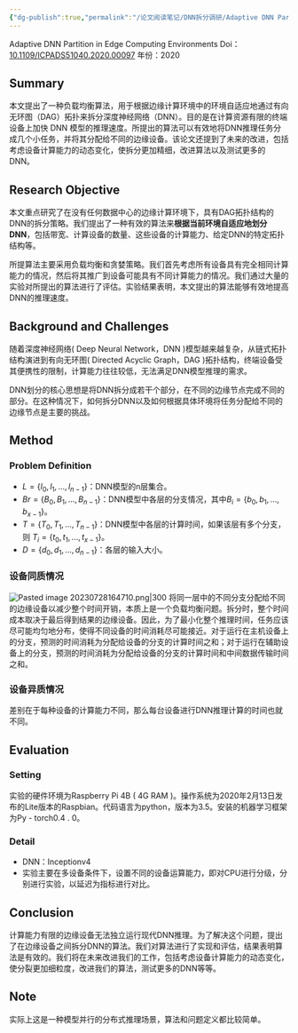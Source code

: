 ```yaml
---
{"dg-publish":true,"permalink":"/论文阅读笔记/DNN拆分调研/Adaptive DNN Partition in Edge Computing Environments/"}
---
```


Adaptive DNN Partition in Edge Computing Environments
Doi：[10.1109/ICPADS51040.2020.00097](https://sci-hub.ru/10.1109/ICPADS51040.2020.00097)
年份：2020
## Summary
本文提出了一种负载均衡算法，用于根据边缘计算环境中的环境自适应地通过有向无环图（DAG）拓扑来拆分深度神经网络（DNN）。目的是在计算资源有限的终端设备上加快 DNN 模型的推理速度。所提出的算法可以有效地将DNN推理任务分成几个小任务，并将其分配给不同的边缘设备。该论文还提到了未来的改进，包括考虑设备计算能力的动态变化，使拆分更加精细，改进算法以及测试更多的DNN。
## Research Objective
本文重点研究了在没有任何数据中心的边缘计算环境下，具有DAG拓扑结构的DNN的拆分策略。我们提出了一种有效的算法来**根据当前环境自适应地划分DNN**，包括带宽、计算设备的数量、这些设备的计算能力、给定DNN的特定拓扑结构等。

所提算法主要采用负载均衡和贪婪策略。我们首先考虑所有设备具有完全相同计算能力的情况，然后将其推广到设备可能具有不同计算能力的情况。我们通过大量的实验对所提出的算法进行了评估。实验结果表明，本文提出的算法能够有效地提高DNN的推理速度。
## Background and Challenges
随着深度神经网络( Deep Neural Network，DNN )模型越来越复杂，从链式拓扑结构演进到有向无环图( Directed Acyclic Graph，DAG )拓扑结构，终端设备受其便携性的限制，计算能力往往较低，无法满足DNN模型推理的需求。 

DNN划分的核心思想是将DNN拆分成若干个部分，在不同的边缘节点完成不同的部分。在这种情况下，如何拆分DNN以及如何根据具体环境将任务分配给不同的边缘节点是主要的挑战。
## Method
### Problem Definition
- $L=\{l_0,l_1,...,l_{n-1}\}$：DNN模型的n层集合。
- $Br=\{B_0,B_1,...,B_{n-1}\}$：DNN模型中各层的分支情况，其中$B_i=\{b_0,b_1,...,b_{x-1}\}$。
- $T=\{T_{0},T_{1},...,T_{n-1}\}$：DNN模型中各层的计算时间，如果该层有多个分支，则 $T_i=\{t_0,t_1,...,t_{x-1}\}$。
- $D=\{d_0,d_1,...,d_{n-1}\}$：各层的输入大小。
### **设备同质情况**
![Pasted image 20230728164710.png|300](/img/user/%E8%AE%BA%E6%96%87%E9%98%85%E8%AF%BB%E7%AC%94%E8%AE%B0/DNN%E6%8B%86%E5%88%86%E8%B0%83%E7%A0%94/_resource/Pasted%20image%2020230728164710.png)
将同一层中的不同分支分配给不同的边缘设备以减少整个时间开销，本质上是一个负载均衡问题。拆分时，整个时间成本取决于最后得到结果的边缘设备。因此，为了最小化整个推理时间，任务应该尽可能均匀地分布，使得不同设备的时间消耗尽可能接近。对于运行在主机设备上的分支，预测的时间消耗为分配给设备的分支的计算时间之和；对于运行在辅助设备上的分支，预测的时间消耗为分配给设备的分支的计算时间和中间数据传输时间之和。 
### **设备异质情况**
差别在于每种设备的计算能力不同，那么每台设备进行DNN推理计算的时间也就不同。
## Evaluation
### Setting
实验的硬件环境为Raspberry Pi 4B ( 4G RAM )。操作系统为2020年2月13日发布的Lite版本的Raspbian。代码语言为python，版本为3.5。安装的机器学习框架为Py - torch0.4 . 0。 
### Detail
- DNN：Inceptionv4
- 实验主要在多设备条件下，设置不同的设备运算能力，即对CPU进行分级，分别进行实验，以延迟为指标进行对比。
## Conclusion
计算能力有限的边缘设备无法独立运行现代DNN推理。为了解决这个问题，提出了在边缘设备之间拆分DNN的算法。我们对算法进行了实现和评估，结果表明算法是有效的。我们将在未来改进我们的工作，包括考虑设备计算能力的动态变化，使分裂更加细粒度，改进我们的算法，测试更多的DNN等等。 
## Note
实际上这是一种模型并行的分布式推理场景，算法和问题定义都比较简单。

